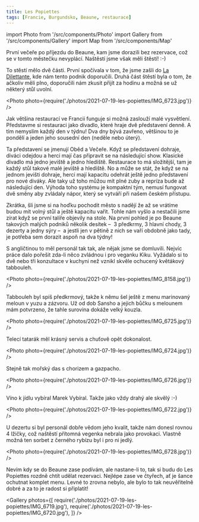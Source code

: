 ```yaml
---
title: Les Popiettes
tags: [Francie, Burgundsko, Beaune, restaurace]
---
```


import Photo from '/src/components/Photo'
import Gallery from '/src/components/Gallery'
import Map from '/src/components/Map'

První večeře po příjezdu do Beaune, kam jsme dorazili bez rezervace, což se v tomto městečku nevyplácí. Naštěstí jsme však měli štěstí! :-)

<!-- truncate -->

To stěstí mělo dvě části. První spočívala v tom, že jsme zašli do [La Dilettante](/2021/07/19/la-dilettante), kde nám tento podnik doporučili. Druhá část štěstí byla o tom, že ačkoliv měli plno, doporučili nám zkusit přijít za hodinu a možná se už některý stůl uvolní.

<Photo photo={require('./photos/2021-07-19-les-popiettes/IMG_6723.jpg')} />

Jak většina restaurací ve Francii funguje si možná zaslouží malé vysvětlení. Představme si restauraci jako divadlo, které hraje dvě představení denně. A tím nemyslím každý den v týdnu! Dva dny bývá zavřeno, většinou to je pondělí a jeden jeho sousední den (neděle nebo úterý).

Ta představení se jmenují Oběd a Večeře. Když se představení dohraje, diváci odejdou a herci mají čas připravit se na následující show. Klasické divadlo má jedno jeviště a jedno hlediště. Restaurace to má složitější, tam je každý stůl takové malé jeviště a hlediště. No a může se stát, že když se na jednom jevišti dohraje, herci mají kapacitu odehrát ještě jedno představení pro nové diváky. Ale taky už toho můžou mít plné zuby a repríza bude až následující den. Výhoda toho systému je kompaktní tým, nemusí fungovat dvě směny aby zvládaly nápor, který se vytváří při našem českém přístupu.

Zkrátka, šli jsme si na hoďku pochodit město s nadějí že až se vrátíme budou mít volný stůl a ještě kapacitu vařit. Tohle nám vyšlo a nestačili jsme zírat když se první talíře objevily na stole. Na první pohled je po Beaune takových malých podniků několik desítek &ndash;&nbsp; 3 předkrmy, 3 hlavní chody, 3 dezerty a jedny sýry &ndash;&nbsp; a jestli jen v pětině z nich se vaří obdobně jako tady, je potřeba sem dorazit aspoň na dva týdny!

S angličtinou to měl personál tak tak, ale nějak jsme se domluvili. Nejvíc práce dalo pořešit zda-li něco zvládnou i pro veganku Kiku. Vyžádalo si to dvě nebo tři konzultace v kuchyni než vznikl skvěle ochucený květákový tabbouleh.

<Photo photo={require('./photos/2021-07-19-les-popiettes/IMG_8158.jpg')} />

Tabbouleh byl spíš předkrmový, takže k němu šel ještě z menu marinovaný meloun v yuzu a zázvoru. Už od dob Sansho a jejich bůčku s melounem mám potvrzeno, že tahle surovina dokáže velký kouzla.

<Photo photo={require('./photos/2021-07-19-les-popiettes/IMG_6725.jpg')} />

Telecí tatarák měl krásný servis a chuťově opět dokonalost.

<Photo photo={require('./photos/2021-07-19-les-popiettes/IMG_6724.jpg')} />

Stejně tak mořský das s chorizem a gazpacho.

<Photo photo={require('./photos/2021-07-19-les-popiettes/IMG_6726.jpg')} />

Víno k jídlu vybíral Marek Vybíral. Takže jako vždy drahý ale skvělý :-)

<Photo photo={require('./photos/2021-07-19-les-popiettes/IMG_6722.jpg')} />

U dezertu si byl personál dobře vědom jeho kvalit, takže nám donesl rovnou 4 lžičky, což naštěstí přítomná vegenka nebrala jako provokaci. Vlastně možná ten sorbet z černého rybízu byl i pro ni jedlý.

<Photo photo={require('./photos/2021-07-19-les-popiettes/IMG_6728.jpg')} />

Nevím kdy se do Beaune zase podívám, ale nastane-li to, tak si budu do Les Popiettes rozdně chtít udělat rezervaci. Nejlépe zase ve čtyřech, ať je šance ochutnat komplet menu. Levné to zrovna nebylo, ale bylo to tak neuvěřitelně dobré a za to je radost si připlatit!

<Map src="https://www.google.com/maps/embed?pb=!1m14!1m8!1m3!1d10879.61819356828!2d4.8392708!3d47.0224786!3m2!1i1024!2i768!4f13.1!3m3!1m2!1s0x0%3A0x63d7470a3d40dd6b!2sLes%20Popiettes!5e0!3m2!1sen!2scz!4v1627830958762!5m2!1sen!2scz" />

<Gallery photos={[
require('./photos/2021-07-19-les-popiettes/IMG_6719.jpg'),
require('./photos/2021-07-19-les-popiettes/IMG_6720.jpg'),
]} />
